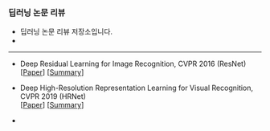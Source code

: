 ### 딥러닝 논문 리뷰

* 딥러닝 논문 리뷰 저장소입니다.
* 

---

* Deep Residual Learning for Image Recognition, CVPR 2016 (ResNet)</br>
  [[Paper](https://openaccess.thecvf.com/content_cvpr_2016/html/He_Deep_Residual_Learning_CVPR_2016_paper.html)] [[Summary](https://github.com/jjayun/DL-Paper-Review/tree/main/ResNet)]


* Deep High-Resolution Representation Learning for Visual Recognition, CVPR 2019 (HRNet)</br>
  [[Paper](https://ieeexplore.ieee.org/abstract/document/9052469)] [[Summary](https://github.com/jjayun/DL-Paper-Review/tree/main/HRNet)]

*
